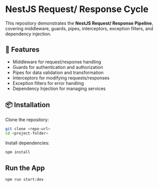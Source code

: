 # NestJS Request/ Response Cycle

This repository demonstrates the **NestJS Request/ Response Pipeline**, covering middleware, guards, pipes, interceptors, exception filters, and dependency injection.

## 🚀 Features

- Middleware for request/response handling
- Guards for authentication and authorization
- Pipes for data validation and transformation
- Interceptors for modifying requests/responses
- Exception filters for error handling
- Dependency Injection for managing services

## 📦 Installation

Clone the repository:

```bash
git clone <repo-url>
cd <project-folder>
```

Install dependencies:

```bash
npm install
```

## Run the App

```bash
npm run start:dev
```
